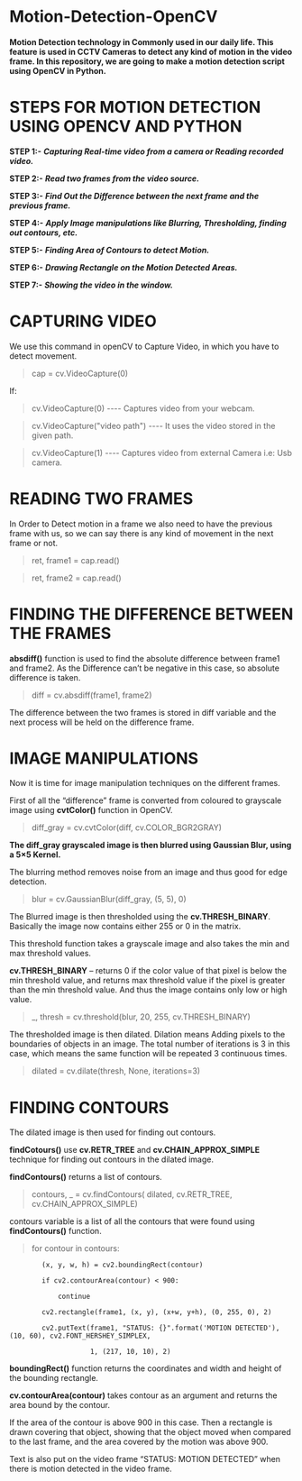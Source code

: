 # Motion-Detection-OpenCV

#### Motion Detection technology in Commonly used in our daily life. This feature is used in CCTV Cameras to detect any kind of motion in the video frame. In this repository, we are going to make a motion detection script using OpenCV in Python.

# STEPS FOR MOTION DETECTION USING OPENCV AND PYTHON

**STEP 1:-** ***Capturing Real-time video from a camera or Reading recorded video.***

**STEP 2:-** ***Read two frames from the video source.***

**STEP 3:-** ***Find Out the Difference between the next frame and the previous frame.***

**STEP 4:-** ***Apply Image manipulations like Blurring, Thresholding, finding out contours, etc.***

**STEP 5:-** ***Finding Area of Contours to detect Motion.***

**STEP 6:-** ***Drawing Rectangle on the Motion Detected Areas.***

**STEP 7:-** ***Showing the video in the window.***

# CAPTURING VIDEO

We use this command in openCV to Capture Video, in which you have to detect movement.

> cap = cv.VideoCapture(0)

If:

> cv.VideoCapture(0) ---- Captures video from your webcam.

> cv.VideoCapture("video path") ---- It uses the video stored in the given path.

> cv.VideoCapture(1) ---- Captures video from external Camera i.e: Usb camera.

# READING TWO FRAMES

In Order to Detect motion in a frame we also need to have the previous frame with us, so we can say there is any kind of movement in the next frame or not.

> ret, frame1 = cap.read()

> ret, frame2 = cap.read()

# FINDING THE DIFFERENCE BETWEEN THE FRAMES

**absdiff()** function is used to find the absolute difference between frame1 and frame2. As the Difference can’t be negative in this case, so absolute difference is taken.

> diff = cv.absdiff(frame1, frame2)

The difference between the two frames is stored in diff variable and the next process will be held on the difference frame.

# IMAGE MANIPULATIONS

Now it is time for image manipulation techniques on the different frames.

First of all the “difference” frame is converted from coloured to grayscale image using **cvtColor()** function in OpenCV.

> diff_gray = cv.cvtColor(diff, cv.COLOR_BGR2GRAY)

**The diff_gray grayscaled image is then blurred using Gaussian Blur, using a 5×5 Kernel.**

The blurring method removes noise from an image and thus good for edge detection.

> blur = cv.GaussianBlur(diff_gray, (5, 5), 0)

The Blurred image is then thresholded using the **cv.THRESH_BINARY**. Basically the image now contains either 255 or 0 in the matrix.

This threshold function takes a grayscale image and also takes the min and max threshold values.

**cv.THRESH_BINARY** – returns 0 if the color value of that pixel is below the min threshold value, and returns max threshold value if the pixel is greater than the min threshold value. And thus the image contains only low or high value.

> _, thresh = cv.threshold(blur, 20, 255, cv.THRESH_BINARY)

The thresholded image is then dilated. Dilation means Adding pixels to the boundaries of objects in an image. The total number of iterations is 3 in this case, which means the same function will be repeated 3 continuous times.

> dilated = cv.dilate(thresh, None, iterations=3)

# FINDING CONTOURS

The dilated image is then used for finding out contours. 

**findCotours()** use **cv.RETR_TREE** and **cv.CHAIN_APPROX_SIMPLE** technique for finding out contours in the dilated image.

**findContours()** returns a list of contours.

> contours, _ = cv.findContours( dilated, cv.RETR_TREE, cv.CHAIN_APPROX_SIMPLE)

contours variable is a list of all the contours that were found using **findContours()** function.

> for contour in contours:

            (x, y, w, h) = cv2.boundingRect(contour)
	    
            if cv2.contourArea(contour) < 900:
	    
                continue
		
            cv2.rectangle(frame1, (x, y), (x+w, y+h), (0, 255, 0), 2)
	    
            cv2.putText(frame1, "STATUS: {}".format('MOTION DETECTED'), (10, 60), cv2.FONT_HERSHEY_SIMPLEX,
	    
                        1, (217, 10, 10), 2)
			
**boundingRect()** function returns the coordinates and width and height of the bounding rectangle.

**cv.contourArea(contour)** takes contour as an argument and returns the area bound by the contour.

If the area of the contour is above 900 in this case. Then a rectangle is drawn covering that object, showing that the object moved when compared to the last frame, and the area covered by the motion was above 900.

Text is also put on the video frame “STATUS: MOTION DETECTED” when there is motion detected in the video frame.
